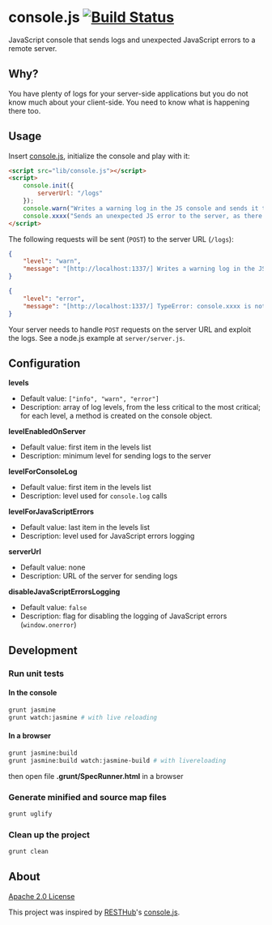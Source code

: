 # console.js [![Build Status](https://travis-ci.org/mickaeltr/console.js.svg?branch=master)](https://travis-ci.org/mickaeltr/console.js)

JavaScript console that sends logs and unexpected JavaScript errors to a remote server.

## Why?

You have plenty of logs for your server-side applications but you do not know much about your client-side. You need to know what is happening there too.

## Usage

Insert [console.js](https://github.com/mickaeltr/console.js), initialize the console and play with it:

```html
<script src="lib/console.js"></script>
<script>
    console.init({
        serverUrl: "/logs"
    });
    console.warn("Writes a warning log in the JS console and sends it to the server");
    console.xxxx("Sends an unexpected JS error to the server, as there is no 'xxxx' level/method");
</script>
```

The following requests will be sent (`POST`) to the server URL (`/logs`):

```json
{
    "level": "warn",
    "message": "[http://localhost:1337/] Writes a warning log in the JS console and sends it to the server"
}
```

```json
{
    "level": "error",
    "message": "[http://localhost:1337/] TypeError: console.xxxx is not a function - http://localhost:1337/:135"
}
```

Your server needs to handle `POST` requests on the server URL and exploit the logs. See a node.js example at `server/server.js`.

## Configuration

**levels**

* Default value: `["info", "warn", "error"]`
* Description: array of log levels, from the less critical to the most critical; for each level, a method is created on the console object.

**levelEnabledOnServer**

* Default value: first item in the levels list
* Description: minimum level for sending logs to the server

**levelForConsoleLog**

* Default value: first item in the levels list
* Description: level used for `console.log` calls

**levelForJavaScriptErrors**

* Default value: last item in the levels list
* Description: level used for JavaScript errors logging

**serverUrl**

* Default value: none
* Description: URL of the server for sending logs

**disableJavaScriptErrorsLogging**

* Default value: `false`
* Description: flag for disabling the logging of JavaScript errors (`window.onerror`)

## Development

### Run unit tests

#### In the console

```bash
grunt jasmine
grunt watch:jasmine # with live reloading
```

#### In a browser

```bash
grunt jasmine:build
grunt jasmine:build watch:jasmine-build # with livereloading
```
then open file **.grunt/SpecRunner.html** in a browser

### Generate minified and source map files

```bash
grunt uglify
```

### Clean up the project

```bash
grunt clean
```

## About

[Apache 2.0 License](http://www.apache.org/licenses/LICENSE-2.0.html)

This project was inspired by [RESTHub](http://resthub.org/)'s [console.js](https://github.com/resthub/resthub-backbone-stack/blob/master/js/lib/resthub/console.js).
